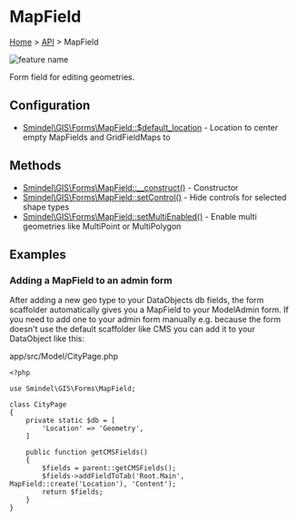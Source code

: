 # MapField

[Home](../../.) > [API](index.md) > MapField

![feature name](../images/MapField.png)

Form field for editing geometries.

## Configuration

- [Smindel\GIS\Forms\MapField::$default_location](MapField.config.default_location.md) - Location to center empty MapFields and GridFieldMaps to

## Methods

- [Smindel\GIS\Forms\MapField::__construct()](MapField.method.__construct.md) - Constructor
- [Smindel\GIS\Forms\MapField::setControl()](MapField.method.setControl.md) - Hide controls for selected shape types
- [Smindel\GIS\Forms\MapField::setMultiEnabled()](MapField.method.setMultiEnabled.md) - Enable multi geometries like MultiPoint or MultiPolygon

## Examples

### Adding a MapField to an admin form

After adding a new geo type to your DataObjects db fields, the form scaffolder automatically gives you a MapField to your ModelAdmin form. If you need to add one to your admin form manually e.g. because the form doesn't use the default scaffolder like CMS you can add it to your DataObject like this:

app/src/Model/CityPage.php

    <?php

    use Smindel\GIS\Forms\MapField;

    class CityPage
    {
        private static $db = [
            'Location' => 'Geometry',
        ]

        public function getCMSFields()
        {
            $fields = parent::getCMSFields();
            $fields->addFieldToTab('Root.Main', MapField::create('Location'), 'Content');
            return $fields;
        }
    }
